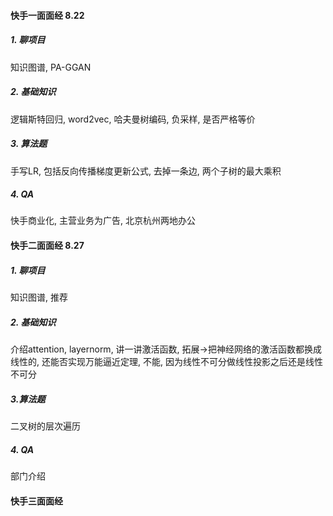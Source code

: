 #### 快手一面面经 8.22
##### 1. 聊项目
知识图谱, PA-GGAN
##### 2. 基础知识
逻辑斯特回归, word2vec, 哈夫曼树编码, 负采样, 是否严格等价
##### 3. 算法题
手写LR, 包括反向传播梯度更新公式, 去掉一条边, 两个子树的最大乘积
##### 4. QA
快手商业化, 主营业务为广告, 北京杭州两地办公

#### 快手二面面经 8.27
##### 1. 聊项目
知识图谱, 推荐
##### 2. 基础知识
介绍attention, layernorm, 讲一讲激活函数, 拓展->把神经网络的激活函数都换成线性的, 还能否实现万能逼近定理, 不能, 因为线性不可分做线性投影之后还是线性不可分
##### 3.算法题
二叉树的层次遍历
##### 4. QA
部门介绍


#### 快手三面面经

